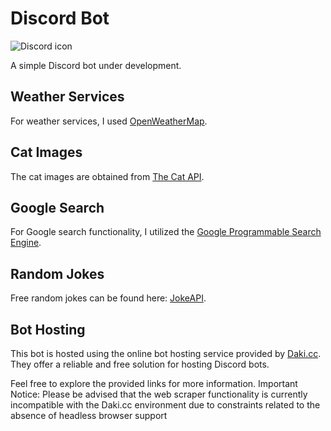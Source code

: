 # Discord Bot

![Discord icon](https://github.com/KaloyanH/Images/blob/main/discord_bot_images/discord-new-20218785.png)

A simple Discord bot under development.

## Weather Services

For weather services, I used [OpenWeatherMap](https://openweathermap.org).

## Cat Images

The cat images are obtained from [The Cat API](https://thecatapi.com/).

## Google Search

For Google search functionality, I utilized the [Google Programmable Search Engine](https://developers.google.com/custom-search).

## Random Jokes

Free random jokes can be found here: [JokeAPI](https://jokeapi.dev/).

## Bot Hosting

This bot is hosted using the online bot hosting service provided by [Daki.cc](https://daki.cc/). They offer a reliable and free solution for hosting Discord bots.

Feel free to explore the provided links for more information. Important Notice: Please be advised that the web scraper functionality is currently incompatible with the Daki.cc environment due to constraints related to the absence of headless browser support


